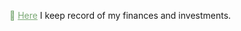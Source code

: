---
---

<div id="blog-top">
    <p><span style="color:#7AA874">📌</span> <a href="https://docs.google.com/spreadsheets/d/1cpdYyIduOeNkVEO0obCQDTXeUsUUyz3442HwY1jHfEk/edit?usp=sharing" target="_blank" style="color:#7AA874">Here</a> I keep record of my finances and investments.</p>
</div>